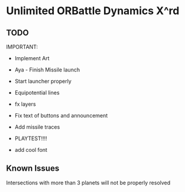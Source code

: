 # Unlimited ORBattle Dynamics X^rd
## TODO
IMPORTANT:
- Implement Art
- Aya - Finish Missile launch
- Start launcher properly
- Equipotential lines
- fx layers
- Fix text of buttons and announcement
- Add missile traces
- PLAYTEST!!!!

- add cool font

## Known Issues
Intersections with more than 3 planets will not be properly resolved